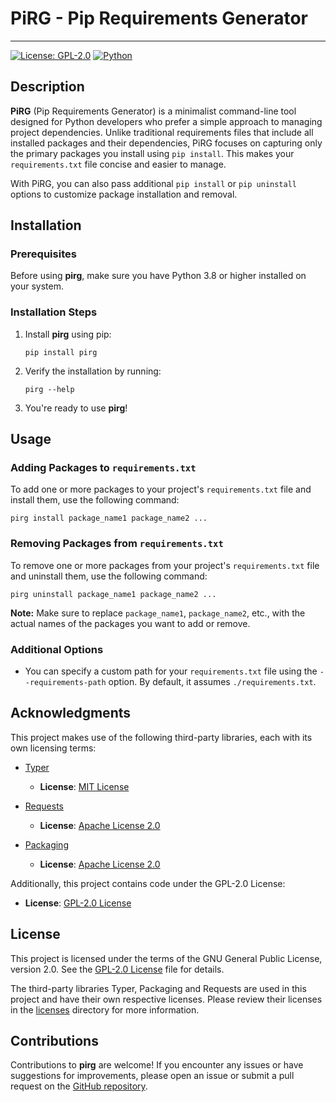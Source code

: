 # PiRG - Pip Requirements Generator

***

[![License: GPL-2.0](https://img.shields.io/badge/License-GPL%20v2-blue.svg)](https://www.gnu.org/licenses/gpl-2.0.html)
[![Python](https://img.shields.io/badge/python-3.8%2B-blue.svg)](https://www.python.org/downloads/)

## Description

**PiRG** (Pip Requirements Generator) is a minimalist command-line tool designed for Python developers who prefer a simple approach to managing project dependencies. Unlike traditional requirements files that include all installed packages and their dependencies, PiRG focuses on capturing only the primary packages you install using `pip install`. This makes your `requirements.txt` file concise and easier to manage.

With PiRG, you can also pass additional `pip install` or `pip uninstall` options to customize package installation and removal.

## Installation

### Prerequisites

Before using **pirg**, make sure you have Python 3.8 or higher installed on your system.

### Installation Steps

1. Install **pirg** using pip:

    ```
    pip install pirg
    ```

2. Verify the installation by running:

    ```
    pirg --help
    ```

3. You're ready to use **pirg**!

## Usage

### Adding Packages to `requirements.txt`

To add one or more packages to your project's `requirements.txt` file and install them, use the following command:

```
pirg install package_name1 package_name2 ...
```

### Removing Packages from `requirements.txt`

To remove one or more packages from your project's `requirements.txt` file and uninstall them, use the following command:

```
pirg uninstall package_name1 package_name2 ...
```

**Note:** Make sure to replace `package_name1`, `package_name2`, etc., with the actual names of the packages you want to add or remove.

### Additional Options

- You can specify a custom path for your `requirements.txt` file using the `--requirements-path` option. By default, it assumes `./requirements.txt`.

## Acknowledgments

This project makes use of the following third-party libraries, each with its own licensing terms:

- [Typer](https://github.com/tiangolo/typer)
  - **License**: [MIT License](./licenses/MIT.txt)

- [Requests](https://github.com/psf/requests)
  - **License**: [Apache License 2.0](./licenses/APACHE-2.0.txt)
 
- [Packaging](https://github.com/pypa/packaging)
  - **License**: [Apache License 2.0](./licenses/APACHE-2.0.txt)

Additionally, this project contains code under the GPL-2.0 License:

- **License**: [GPL-2.0 License](./licenses/GPL-2.0.txt)

## License

This project is licensed under the terms of the GNU General Public License, version 2.0. See the [GPL-2.0 License](./licenses/GPL-2.0.txt) file for details.

The third-party libraries Typer, Packaging and Requests are used in this project and have their own respective licenses. Please review their licenses in the [licenses](./licenses) directory for more information.


## Contributions

Contributions to **pirg** are welcome! If you encounter any issues or have suggestions for improvements, please open an issue or submit a pull request on the [GitHub repository](https://github.com/kokoteen/pirg).
